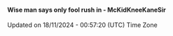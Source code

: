 #### Wise man says only fool rush in - McKidKneeKaneSir
Updated on 18/11/2024 - 00:57:20 (UTC) Time Zone
